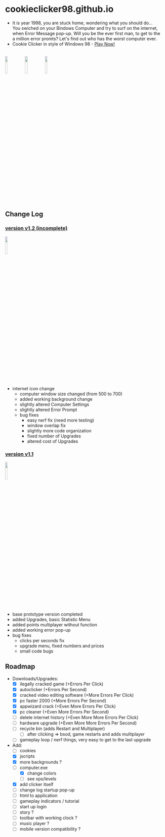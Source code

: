 # cookieclicker98.github.io

- It is year 1998, you are stuck home, wondering what you should do... You swiched on your Bindows Computer and try to surf on the internet, when Error Message pop-up. Will you be the ever first man, to get to the a million error promts? Let's find out who has the worst computer ever.
- Cookie Clicker in style of Windows 98 - <a href="https://cookieclicker98.github.io">Play Now!</a><br>
<br>
<a href="https://cookieclicker98.github.io"><img src="https://i.imgur.com/9qY4zpN.png" width="12%"></a>
<a href="https://github.com/cookieclicker98/cookieclicker98.github.io/releases"><img src="https://i.imgur.com/dkawIwx.png" width="12%"></a>
<a href="https://github.com/cookieclicker98/cookieclicker98.github.io/tree/experimental"><img src="https://i.imgur.com/lQhHnNA.png" width="12%"></a>

## Change Log

### <a href="https://github.com/cookieclicker98/cookieclicker98.github.io/releases/tag/v1.2-alpha">version v1.2 (incomplete)</a>
<a href="https://github.com/cookieclicker98/cookieclicker98.github.io/releases/tag/v1.2-alpha"><img src="https://i.imgur.com/CBalDfZ.png" width="12%"></a>

- internet icon change
  - computer window size changed (from 500 to 700)
  - added working background change
  - slightly altered Computer Settings
  - slightly altered Error Prompt
  - bug fixes
    - easy nerf fix (need more testing)
    - window overlap fix
    - slightly more code organization
    - fixed number of Upgrades
    - altered cost of Upgrades

### <a href="https://github.com/cookieclicker98/cookieclicker98.github.io/releases/tag/v1.1">version v1.1</a>
<a href="https://github.com/cookieclicker98/cookieclicker98.github.io/releases/tag/v1.1"><img src="https://i.imgur.com/CBalDfZ.png" width="12%"></a>
  - base prototype version completed
  - added Upgrades, basic Statistic Menu
  - added points multiplayer without function
  - added working error pop-up
  - bug fixes
    - clicks per seconds fix
    - upgrade menu, fixed numbers and prices
    - small code bugs

## Roadmap

- Downloads/Upgrades:
  - [x] ilegally cracked game (+Errors Per Click)
  - [x] autoclicker (+Errors Per Second)
  - [x] cracked video editing software (+More Errors Per Click)
  - [x] pc faster 2000 (+More Errors Per Second)
  - [x] appwizard crack (+Even More Errors Per Click)
  - [x] pc cleaner (+Even More Errors Per Second)
  - [ ] delete internet history (+Even More More Errors Per Click)
  - [ ] hardware upgrade (+Even More More Errors Per Second)
  - [ ] recycle bin (adds Restart and Multiplayer)
    - [ ] after clicking => bsod, game restarts and adds multiplayer
  - [ ] gameplay loop / nerf things, very easy to get to the last upgrade

- Add:
  - [ ] cookies
  - [x] jscripts
  - [x] more backgrounds ?
  - [ ] computer.exe
    - [x] change colors
    - [ ] see xps/levels
  - [x] add clicker itself
  - [ ] change log startup pop-up
  - [ ] html to application
  - [ ] gameplay indicators / tutorial
  - [ ] start up login
  - [ ] story ?
  - [ ] toolbar with working clock ?
  - [ ] music player ?
  - [ ] mobile version compatibility ?
